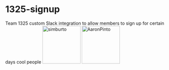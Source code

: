 # 1325-signup
Team 1325 custom Slack integration to allow members to sign up for certain days
cool people
[<img alt="simburto" src="https://github.com/simburto.png?size=120" width="120px"/>](https://github.com/simburto)
[<img alt="AaronPinto" src="https://github.com/AaronPinto.png?size=120" width="120px"/>](https://github.com/AaronPinto)
